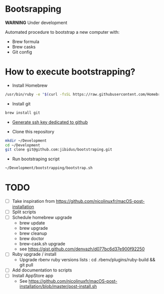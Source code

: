 # Bootsrapping

**WARNING** Under development

Automated procedure to bootstrap a new computer with:
- Brew formula
- Brew casks
- Git config

# How to execute bootstrapping?
- Install Homebrew
```bash
/usr/bin/ruby -e "$(curl -fsSL https://raw.githubusercontent.com/Homebrew/install/master/install)"
```
- Install git
```bash
brew install git
```

- [Generate ssh key dedicated to github](https://help.github.com/articles/generating-a-new-ssh-key-and-adding-it-to-the-ssh-agent/)

- Clone this repository
```bash
mkdir ~/Development
cd ~/Development
git clone git@github.com:jibidus/bootstraping.git
```

- Run bootstraping script
```bash
~/Development/bootstrapping/bootstrap.sh
```

# TODO
- [ ] Take inspiration from https://github.com/nicolinuxfr/macOS-post-installation
- [ ] Split scripts
- [ ] Schedule homebrew upgrade
  * brew update
  * brew upgrade
  * brew cleanup
  * brew doctor
  * brew-cask.sh upgrade
  * see https://gist.github.com/denvazh/d077bc6d37e900f92250
- [ ] Ruby upgrade / install
  * Upgrade rbenv ruby versions lists : cd .rbenv/plugins/ruby-build && git pull
- [ ] Add documentation to scripts
- [ ] Install AppStore app
  * See https://github.com/nicolinuxfr/macOS-post-installation/blob/master/post-install.sh
